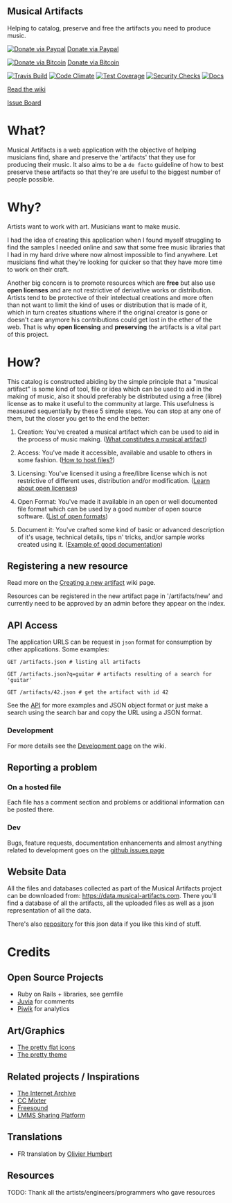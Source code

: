Musical Artifacts
---------------------------
Helping to catalog, preserve and free the artifacts you need to produce music.

[![Donate via Paypal](https://www.paypalobjects.com/en_US/i/btn/btn_donate_SM.gif)](https://www.paypal.com/cgi-bin/webscr?cmd=_donations&amp;business=A5956UYMW6QKJ&amp;lc=US&amp;item_name=Musical%20Artifacts&amp;item_number=musart¤cy_code=USD&amp;bn=PP%2dDonationsBF%3abtn_donate_SM%2egif%3aNonHosted) [Donate via Paypal](https://www.paypal.com/cgi-bin/webscr?cmd=_donations&amp;business=A5956UYMW6QKJ&amp;lc=US&amp;item_name=Musical%20Artifacts&amp;item_number=musart¤cy_code=USD&amp;bn=PP%2dDonationsBF%3abtn_donate_SM%2egif%3aNonHosted)

[![Donate via Bitcoin](https://musical-artifacts.com/uploads/static/bitcoin_donate.png)](bitcoin:1Q6cYSxkKybi4we5joaMFbcKAMxxvCcJkr) [Donate via Bitcoin](bitcoin:1Q6cYSxkKybi4we5joaMFbcKAMxxvCcJkr)

[![Travis Build](https://travis-ci.org/lfzawacki/musical-artifacts.svg?branch=master)](https://travis-ci.org/lfzawacki/musical-artifacts) [![Code Climate](https://codeclimate.com/github/lfzawacki/musical-artifacts/badges/gpa.svg)](https://codeclimate.com/github/lfzawacki/musical-artifacts) [![Test Coverage](https://codeclimate.com/github/lfzawacki/musical-artifacts/badges/coverage.svg)](https://codeclimate.com/github/lfzawacki/musical-artifacts/coverage) [![Security Checks](https://hakiri.io/github/lfzawacki/musical-artifacts/master.svg)](https://hakiri.io/github/lfzawacki/musical-artifacts/master) [![Docs](http://inch-ci.org/github/lfzawacki/musical-artifacts.svg?branch=master)](https://inch-ci.org/github/lfzawacki/musical-artifacts)

[Read the wiki](https://github.com/lfzawacki/musical-artifacts/wiki)

[Issue Board](https://trello.com/b/ExTElvLv/musical-artifacts)

# What?

Musical Artifacts is a web application with the objective of helping musicians find, share and preserve the 'artifacts' that they use for producing their music. It also aims to be a `de facto` guideline of how to best preserve these artifacts so that they're are useful to the biggest number of people possible.

# Why?

Artists want to work with art.
Musicians want to make music.

I had the idea of creating this application when I found myself struggling to find the samples I needed online and saw that some free music libraries that I had in my hard drive where now almost impossible to find anywhere. Let musicians find what they're looking for quicker so that they have more time to work on their craft.

Another big concern is to promote resources which are **free** but also use **open licenses** and are not restrictive of derivative works or distribution. Artists tend to be protective of their intelectual creations and more often than not want to limit the kind of uses or distribution that is made of it, which in turn creates situations where if the original creator is gone or doesn't care anymore his contributions could get lost in the ether of the web. That is why **open licensing** and **preserving** the artifacts is a vital part of this project.

# How?

This catalog is constructed abiding by the simple principle that a "musical artifact" is some kind of tool, file or idea which can be used to aid in the making of music, also it should preferably be distributed using a free (libre) license as to make it useful to the community at large. This usefulness is measured sequentially by these 5 simple steps. You can stop at any one of them, but the closer you get to the end the better:

1. Creation: You've created a musical artifact which can be used to aid in the process of music making. ([What constitutes a musical artifact](https://github.com/lfzawacki/musical-artifacts/wiki/Creating-a-new-artifact))

2. Access: You've made it accessible, available and usable to others in some fashion. ([How to host files?](https://github.com/lfzawacki/musical-artifacts/wiki/File-Hosting))

3. Licensing: You've licensed it using a free/libre license which is not restrictive of different uses, distribution and/or modification. ([Learn about open licenses](https://github.com/lfzawacki/musical-artifacts/wiki/Open-Licenses))

4. Open Format: You've made it available in an open or well documented file format which can be used by a good number of open source software. ([List of open formats](https://github.com/lfzawacki/musical-artifacts/wiki/Open-Formats))

5. Document it: You've crafted some kind of basic or advanced description of it's usage, technical details, tips n' tricks, and/or sample works created using it. ([Example of good documentation](#))

## Registering a new resource

Read more on the [Creating a new artifact](https://github.com/lfzawacki/musical-artifacts/wiki/Creating-a-new-artifact) wiki page.

Resources can be registered in the new artifact page in '/artifacts/new' and currently need to be approved by an admin before they appear on the index.

## API Access

The application URLS can be request in `json` format for consumption by other applications. Some examples:

    GET /artifacts.json # listing all artifacts

    GET /artifacts.json?q=guitar # artifacts resulting of a search for 'guitar'

    GET /artifacts/42.json # get the artifact with id 42

See the [API](https://github.com/lfzawacki/musical-artifacts/wiki/API-Documentation) for more examples and JSON object format or just make a search using the search bar and copy the URL using a JSON format.

### Development

For more details see the [Development page](https://github.com/lfzawacki/musical-artifacts/wiki/Development) on the wiki.

## Reporting a problem

### On a hosted file

Each file has a comment section and problems or additional information can be posted there.

### Dev

Bugs, feature requests, documentation enhancements and almost anything related to development goes on the [github issues page](https://github.com/lfzawacki/musical-artifacts/issues)

## Website Data

All the files and databases collected as part of the Musical Artifacts project can be downloaded from: <https://data.musical-artifacts.com>. There you'll find a database of all the artifacts, all the uploaded files as well as a json representation of all the data.

There's also [repository](https://github.com/nodiscc/musical-artifacts-data) for this json data if you like this kind of stuff.

# Credits

## Open Source Projects

  * Ruby on Rails + libraries, see gemfile
  * [Juvia](https://github.com/phusion/juvia) for comments
  * [Piwik](http://piwik.org/) for analytics

## Art/Graphics

  * [The pretty flat icons](http://www.elegantthemes.com/blog/freebie-of-the-week/beautiful-flat-icons-for-free)
  * [The pretty theme](http://startbootstrap.com/template-overviews/freelancer/)

## Related projects / Inspirations

  * [The Internet Archive](https://archive.org/)
  * [CC Mixter](http://ccmixter.org/)
  * [Freesound](https://www.freesound.org/)
  * [LMMS Sharing Platform](https://lmms.io/lsp/)

## Translations

  * FR translation by [Olivier Humbert](https://github.com/trebmuh)

## Resources

TODO: Thank all the artists/engineers/programmers who gave resources
